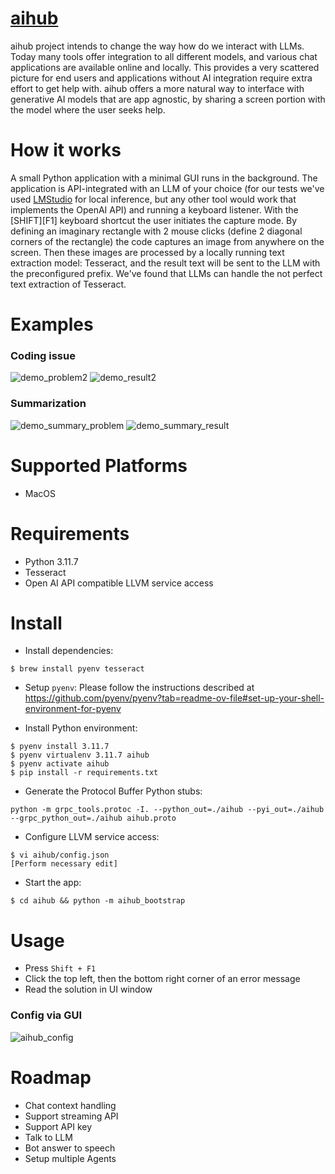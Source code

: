 # [aihub](https://devquasar.com/aihub/)
aihub project intends to change the way how do we interact with LLMs. Today many tools offer integration to all different models, and various chat applications are available online and locally.
This provides a very scattered picture for end users and applications without AI integration require extra effort to get help with. aihub offers a more natural way to interface with generative AI 
models that are app agnostic, by sharing a screen portion with the model where the user seeks help. 

How it works
===================
A small Python application with a minimal GUI runs in the background. The application is API-integrated with an LLM of your choice (for our tests we've used [LMStudio](https://lmstudio.ai/) for local inference, but any other tool would work that implements the OpenAI API)
and running a keyboard listener.
With the [SHIFT][F1] keyboard shortcut the user initiates the capture mode. By defining an imaginary rectangle with 2 mouse clicks (define 2 diagonal corners of the rectangle) the code captures an image
from anywhere on the screen. Then these images are processed by a locally running text extraction model: Tesseract, and the result text will be sent to the LLM with the preconfigured prefix.
We've found that LLMs can handle the not perfect text extraction of Tesseract.  

Examples
===================
### Coding issue

![demo_problem2](https://github.com/csabakecskemeti/ai-interact/assets/12419949/3b88ce31-d606-493b-80e9-75262d642d5c)
![demo_result2](https://github.com/csabakecskemeti/ai-interact/assets/12419949/34adb9ec-cb3c-4911-857f-7422e00b2aa4)

### Summarization

![demo_summary_problem](https://github.com/csabakecskemeti/ai-interact/assets/12419949/95cd5e1f-df86-407e-93aa-8a7358362401)
![demo_summary_result](https://github.com/csabakecskemeti/ai-interact/assets/12419949/941a2d9c-7d8b-430f-a113-266499697177)



Supported Platforms
===================

  * MacOS

Requirements
============

  * Python 3.11.7
  * Tesseract
  * Open AI API compatible LLVM service access

Install
=======

  * Install dependencies:
```
$ brew install pyenv tesseract
```
  * Setup `pyenv`: Please follow the instructions described at https://github.com/pyenv/pyenv?tab=readme-ov-file#set-up-your-shell-environment-for-pyenv

  * Install Python environment:
```
$ pyenv install 3.11.7
$ pyenv virtualenv 3.11.7 aihub
$ pyenv activate aihub
$ pip install -r requirements.txt
```

  * Generate the Protocol Buffer Python stubs:

```
python -m grpc_tools.protoc -I. --python_out=./aihub --pyi_out=./aihub --grpc_python_out=./aihub aihub.proto
```

  * Configure LLVM service access:
```
$ vi aihub/config.json
[Perform necessary edit]
```

  * Start the app:
```
$ cd aihub && python -m aihub_bootstrap
```

Usage
=====

  * Press `Shift + F1`
  * Click the top left, then the bottom right corner of an error message
  * Read the solution in UI window

### Config via GUI

![aihub_config](https://github.com/csabakecskemeti/ai-interact/assets/12419949/887a290a-e628-4187-94f3-b7e98110f1e4)

Roadmap
=====
- Chat context handling
- Support streaming API
- Support API key
- Talk to LLM
- Bot answer to speech
- Setup multiple Agents 
